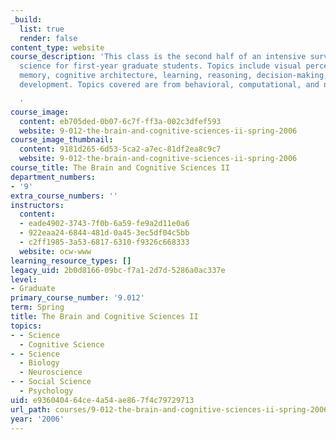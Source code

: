 ```yaml
---
_build:
  list: true
  render: false
content_type: website
course_description: 'This class is the second half of an intensive survey of cognitive
  science for first-year graduate students. Topics include visual perception, language,
  memory, cognitive architecture, learning, reasoning, decision-making, and cognitive
  development. Topics covered are from behavioral, computational, and neural perspectives.

  '
course_image:
  content: eb705ded-0b07-6c7f-ff3a-002c3dfef593
  website: 9-012-the-brain-and-cognitive-sciences-ii-spring-2006
course_image_thumbnail:
  content: 9181d265-6d53-5ca2-a7ec-81df2ea8c9c7
  website: 9-012-the-brain-and-cognitive-sciences-ii-spring-2006
course_title: The Brain and Cognitive Sciences II
department_numbers:
- '9'
extra_course_numbers: ''
instructors:
  content:
  - eade4902-3743-7f0b-6a59-fe9a2d11e0a6
  - 922eaa24-6844-481d-0a45-3ec5df04c5bb
  - c2ff1985-3a53-6817-6310-f9326c668333
  website: ocw-www
learning_resource_types: []
legacy_uid: 2b0d8166-09bc-f7a1-2d7d-5286a0ac337e
level:
- Graduate
primary_course_number: '9.012'
term: Spring
title: The Brain and Cognitive Sciences II
topics:
- - Science
  - Cognitive Science
- - Science
  - Biology
  - Neuroscience
- - Social Science
  - Psychology
uid: e9360404-64ce-4a54-ae86-7f4c79729713
url_path: courses/9-012-the-brain-and-cognitive-sciences-ii-spring-2006
year: '2006'
---
```

